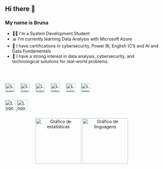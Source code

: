 ## Hi there 👋
### My name is Bruna

- 👩‍💻 I'm a System Development Student 
- 📊 I'm currently learning Data Analysis with Microsoft Azure
- 🤖 I have certifications in cybersecurity, Power BI, English (C1) and AI and Data Fundamentals
- 💜 I have a strong interest in data analysis, cybersecurity, and technological solutions for real-world problems.

###

<br clear="both">

###

<div align="left">
  <img src="https://cdn.jsdelivr.net/gh/devicons/devicon/icons/javascript/javascript-original.svg" height="30" alt="Logo do JavaScript"  />
  <img width="12" />
  <img src="https://cdn.jsdelivr.net/gh/devicons/devicon/icons/html5/html5-original.svg" height="30" alt="Logo do HTML5"  />
  <img width="12" />
  <img src="https://cdn.jsdelivr.net/gh/devicons/devicon/icons/css3/css3-original.svg" height="30" alt="Logo do CSS3"  />
  <img width="12" />
  <img src="https://cdn.jsdelivr.net/gh/devicons/devicon/icons/python/python-original.svg" height="30" alt="Logo do Python"  />
  <img width="12" />
  <img src="https://cdn.jsdelivr.net/gh/devicons/devicon/icons/figma/figma-original.svg" height="30" alt="Logo do Figma"  />
  <img width="12" />
  <img src="https://cdn.jsdelivr.net/gh/devicons/devicon/icons/git/git-original.svg" height="30" alt="Logo do Git"  />
</div>

###

<div align="left">
  <a href="https://www.linkedin.com/in/bruna-franzon-4a8a23355/" target="_blank">
    <img src="https://img.shields.io/static/v1?message=LinkedIn&logo=linkedin&label=&color=0077B5&logoColor=white&labelColor=&style=for-the-badge" height="35" alt="Logo do LinkedIn"  />
  </a>
  <a href="mailto:brukifranzon@gmail.com" target="_blank">
    <img src="https://img.shields.io/static/v1?message=Gmail&logo=gmail&label=&color=D14836&logoColor=white&labelColor=&style=for-the-badge" height="35" alt="Logo do Gmail"  />
  </a>
</div>

###

<div align="center">
  <img src="https://github-readme-stats.vercel.app/api?username=brunifruni&hide_title=false&hide_rank=false&show_icons=true&include_all_commits=true&count_private=true&disable_animations=false&theme=dracula&locale=pt-br&hide_border=false&order=1" height="150" alt="Gráfico de estatísticas"  />
  <img src="https://github-readme-stats.vercel.app/api/top-langs?username=brunifruni&locale=pt-br&hide_title=false&layout=compact&card_width=320&langs_count=5&theme=dracula&hide_border=false&order=2" height="150" alt="Gráfico de linguagens"  />
</div>

### 
